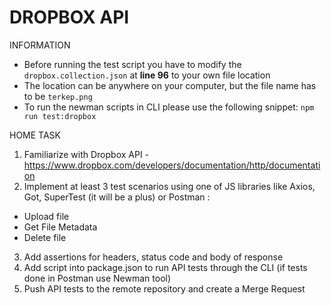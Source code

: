 # DROPBOX API

INFORMATION

- Before running the test script you have to modify the `dropbox.collection.json` at **line 96** to your own file location
- The location can be anywhere on your computer, but the file name has to be `terkep.png`
- To run the newman scripts in CLI please use the following snippet: `npm run test:dropbox`

HOME TASK

1. Familiarize with Dropbox API - https://www.dropbox.com/developers/documentation/http/documentation
2. Implement at least 3 test scenarios using one of JS libraries like Axios, Got, SuperTest (it will be a plus) or Postman :

- Upload file
- Get File Metadata
- Delete file

3. Add assertions for headers, status code and body of response
4. Add script into package.json to run API tests through the CLI (if tests done in Postman use Newman tool)
5. Push API tests to the remote repository and create a Merge Request
